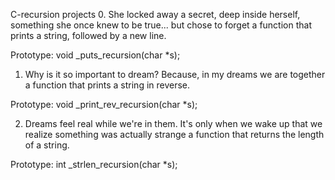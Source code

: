 C-recursion projects
0. She locked away a secret, deep inside herself, something she once knew to be true... but chose to forget
a function that prints a string, followed by a new line.

Prototype: void _puts_recursion(char *s);
1. Why is it so important to dream? Because, in my dreams we are together
a function that prints a string in reverse.

Prototype: void _print_rev_recursion(char *s);

2. Dreams feel real while we're in them. It's only when we wake up that we realize something was actually strange
a function that returns the length of a string.

Prototype: int _strlen_recursion(char *s);
